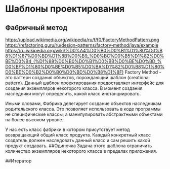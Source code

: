 # Шаблоны проектирования
## Фабричный метод
https://upload.wikimedia.org/wikipedia/ru/f/f0/FactoryMethodPattern.png
https://refactoring.guru/ru/design-patterns/factory-method/java/example
https://ru.wikipedia.org/wiki/%D0%A4%D0%B0%D0%B1%D1%80%D0%B8%D1%87%D0%BD%D1%8B%D0%B9_%D0%BC%D0%B5%D1%82%D0%BE%D0%B4_(%D1%88%D0%B0%D0%B1%D0%BB%D0%BE%D0%BD_%D0%BF%D1%80%D0%BE%D0%B5%D0%BA%D1%82%D0%B8%D1%80%D0%BE%D0%B2%D0%B0%D0%BD%D0%B8%D1%8F)
Factory Method - это паттерн создания объектов, порождающий шаблон (creational pattern). Данный шаблон проектирования предоставляет интерфейс для создания экземпляров некоторого класса. В момент создания наследники могут определить, какой класс инстанциировать.

Иными словами, Фабрика делегирует создание объектов наследникам родительского класса. Это позволяет использовать в коде программы не специфические классы, а манипулировать абстрактными объектами на более высоком уровне.

У нас есть класс фабрики в котором присутствует метод возвращающий общий класс продукта. Каждый конкретный класс создатель должен наследовать данный класс и сам решить какой продукт создавать.
##Одиночка
Задача этого шаблона ограничить количество экземпляров некоторого класса в пределах приложения.

##Итератор
